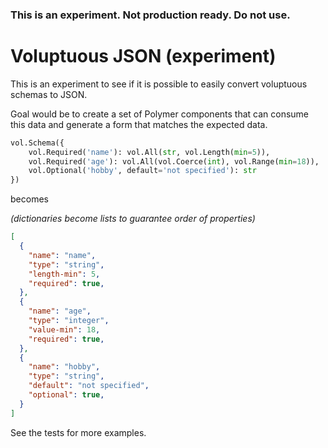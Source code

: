 ### This is an experiment. Not production ready. Do not use.

# Voluptuous JSON (experiment)

This is an experiment to see if it is possible to easily convert voluptuous schemas to JSON.

Goal would be to create a set of Polymer components that can consume this data and generate a form that matches the expected data.

```python
vol.Schema({
    vol.Required('name'): vol.All(str, vol.Length(min=5)),
    vol.Required('age'): vol.All(vol.Coerce(int), vol.Range(min=18)),
    vol.Optional('hobby', default='not specified'): str
})
```

becomes

_(dictionaries become lists to guarantee order of properties)_

```json
[
  {
    "name": "name",
    "type": "string",
    "length-min": 5,
    "required": true,
  },
  {
    "name": "age",
    "type": "integer",
    "value-min": 18,
    "required": true,
  },
  {
    "name": "hobby",
    "type": "string",
    "default": "not specified",
    "optional": true,
  }
]
```

See the tests for more examples.
